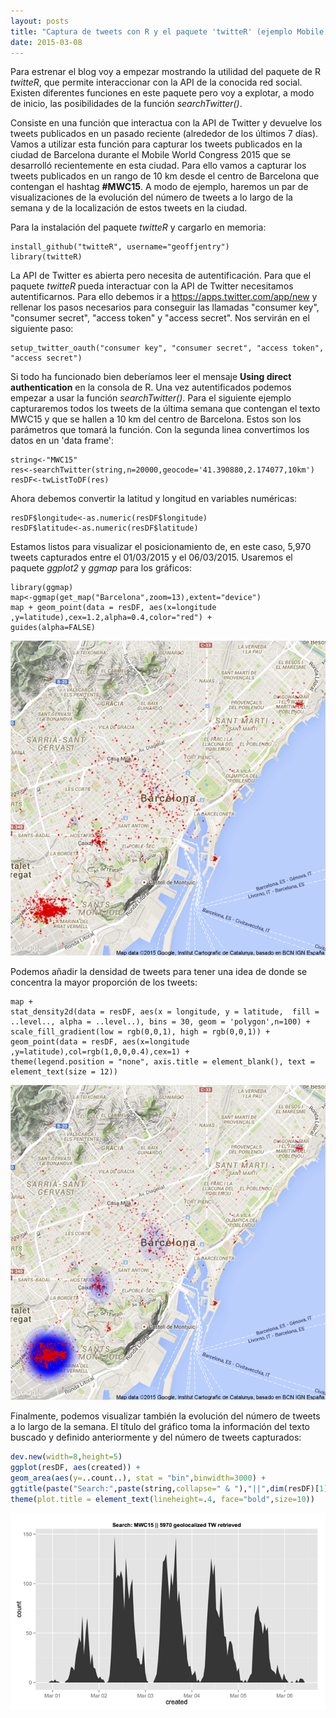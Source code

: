 ```yaml
---
layout: posts
title: "Captura de tweets con R y el paquete 'twitteR' (ejemplo Mobile World Congress 2015)"
date: 2015-03-08
---
```


Para estrenar el blog voy a empezar mostrando la utilidad del paquete de R *twitteR*, que permite interaccionar con la API de la conocida red social. Existen diferentes funciones en este paquete pero voy a explotar, a modo de inicio, las posibilidades de la función *searchTwitter()*.

Consiste en una función que interactua con la API de Twitter y devuelve los tweets publicados en un pasado reciente (alrededor de los últimos 7 días). Vamos a utilizar esta función para capturar los tweets publicados en la ciudad de Barcelona durante el Mobile World Congress 2015 que se desarrolló recientemente en esta ciudad. Para ello vamos a capturar los tweets publicados en un rango de 10 km desde el centro de Barcelona que contengan el hashtag **#MWC15**. A modo de ejemplo, haremos un par de visualizaciones de la evolución del número de tweets a lo largo de la semana y de la localización de estos tweets en la ciudad.

Para la instalación del paquete *twitteR* y cargarlo en memoria:


```
install_github("twitteR", username="geoffjentry")
library(twitteR)
```

La API de Twitter es abierta pero necesita de autentificación. Para que el paquete *twitteR* pueda interactuar con la API de Twitter necesitamos autentificarnos. Para ello debemos ir a https://apps.twitter.com/app/new y rellenar los pasos necesarios para conseguir las llamadas "consumer key", "consumer secret", "access token" y "access secret". Nos servirán en el siguiente paso:

```
setup_twitter_oauth("consumer key", "consumer secret", "access token", "access secret")
```
Si todo ha funcionado bien deberíamos leer el mensaje **Using direct authentication** en la consola de R. Una vez autentificados podemos empezar a usar  la función *searchTwitter()*. Para el siguiente ejemplo capturaremos todos los tweets de la última semana que contengan el texto MWC15 y que se hallen a 10 km del centro de Barcelona. Estos son los parámetros que tomará la función. Con la segunda linea convertimos los datos en un 'data frame':

```
string<-"MWC15"
res<-searchTwitter(string,n=20000,geocode='41.390880,2.174077,10km')
resDF<-twListToDF(res)
```

Ahora debemos convertir la latitud y longitud en variables numéricas:

```
resDF$longitude<-as.numeric(resDF$longitude)
resDF$latitude<-as.numeric(resDF$latitude)
```

Estamos listos para visualizar el posicionamiento de, en este caso, 5,970 tweets capturados entre el 01/03/2015 y el 06/03/2015. Usaremos el paquete *ggplot2* y *ggmap* para los gráficos:

```
library(ggmap)
map<-ggmap(get_map("Barcelona",zoom=13),extent="device")
map + geom_point(data = resDF, aes(x=longitude ,y=latitude),cex=1.2,alpha=0.4,color="red") +
guides(alpha=FALSE)
```

![Map](/files/Map.png)

Podemos añadir la densidad de tweets para tener una idea de donde se concentra la mayor proporción de los tweets:

```
map +
stat_density2d(data = resDF, aes(x = longitude, y = latitude,  fill = ..level.., alpha = ..level..), bins = 30, geom = 'polygon',n=100) +
scale_fill_gradient(low = rgb(0,0,1), high = rgb(0,0,1)) +
geom_point(data = resDF, aes(x=longitude ,y=latitude),col=rgb(1,0,0,0.4),cex=1) +
theme(legend.position = "none", axis.title = element_blank(), text = element_text(size = 12))
```

![Map_density](/files/Map_density.png)

Finalmente, podemos visualizar también la evolución del número de tweets a lo largo de la semana. El título del gráfico toma la información del texto buscado y definido anteriormente y del número de tweets capturados:

```R
dev.new(width=8,height=5)
ggplot(resDF, aes(created)) +
geom_area(aes(y=..count..), stat = "bin",binwidth=3000) +
ggtitle(paste("Search:",paste(string,collapse=" & "),"||",dim(resDF)[1],"geolocalized TW retrieved")) +
theme(plot.title = element_text(lineheight=.4, face="bold",size=10))
```

![Dynamics](/files/Dynamics.png)